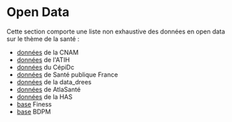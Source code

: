 # Open Data
<!-- SPDX-License-Identifier: MPL-2.0 -->

Cette section comporte une liste non exhaustive des données en open data sur le thème de la santé :

- [données](opendata_cnam.md) de la CNAM
- [données](opendata_atih.md) de l'ATIH
- [données](opendata_cepidc.md) du CépiDc
- [données](opendata_spf.md) de Santé publique France
- [données](data_drees.md) de la data_drees
- [données](data_sante.md) de AtlaSanté
- [données](opendata_has.md) de la HAS
- [base](finess.md) Finess
- [base](BDPM.md) BDPM

